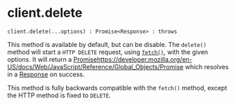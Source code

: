 # client.delete

```
client.delete(...options) : Promise<Response> : throws
```

This method is available by default, but can be disable. The `delete()` method will start a `HTTP DELETE` request, using [`fetch()`](https://developer.mozilla.org/en-US/docs/Web/API/fetch), with the given options. It will return a [Promise]()https://developer.mozilla.org/en-US/docs/Web/JavaScript/Reference/Global_Objects/Promise which resolves in a [Response](../response/README.md) on success.

This method is fully backwards compatible with the `fetch()` method, except the HTTP method is fixed to `DELETE`.
